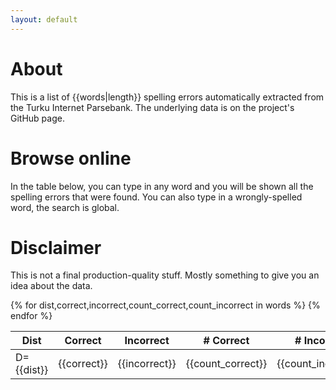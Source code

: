 ```yaml
---
layout: default
---
```


# About

This is a list of {{words|length}} spelling errors automatically extracted from the Turku Internet Parsebank. The underlying data is on the project's GitHub page.

# Browse online

In the table below, you can type in any word and you will be shown all the spelling errors that were found. You can also type in a wrongly-spelled word, the search is global.

# Disclaimer

This is not a final production-quality stuff. Mostly something to give you an idea about the data. 

<table id="spelltable" class="display">
<thead>
<tr>
<th>Dist</th>
<th>Correct</th>
<th>Incorrect</th>
<th># Correct</th>
<th># Incorrect</th>
</tr>
</thead>
<tbody>
{% for dist,correct,incorrect,count_correct,count_incorrect in words %}
<tr><td>D={{dist}}</td><td>{{correct}}</td><td>{{incorrect}}</td><td>{{count_correct}}</td><td>{{count_incorrect}}</td></tr>
{% endfor %}
</tbody>
</table>

<script type="text/javascript">
$(document).ready( function () {
    $('#spelltable').DataTable({ autoFill: true });
} );
</script>
